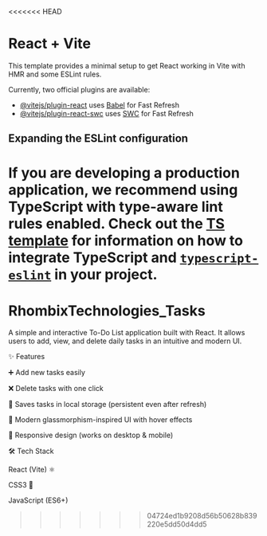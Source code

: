 <<<<<<< HEAD
# React + Vite

This template provides a minimal setup to get React working in Vite with HMR and some ESLint rules.

Currently, two official plugins are available:

- [@vitejs/plugin-react](https://github.com/vitejs/vite-plugin-react/blob/main/packages/plugin-react) uses [Babel](https://babeljs.io/) for Fast Refresh
- [@vitejs/plugin-react-swc](https://github.com/vitejs/vite-plugin-react/blob/main/packages/plugin-react-swc) uses [SWC](https://swc.rs/) for Fast Refresh

## Expanding the ESLint configuration

If you are developing a production application, we recommend using TypeScript with type-aware lint rules enabled. Check out the [TS template](https://github.com/vitejs/vite/tree/main/packages/create-vite/template-react-ts) for information on how to integrate TypeScript and [`typescript-eslint`](https://typescript-eslint.io) in your project.
=======
# RhombixTechnologies_Tasks
A simple and interactive To-Do List application built with React.
It allows users to add, view, and delete daily tasks in an intuitive and modern UI.

✨ Features

➕ Add new tasks easily

❌ Delete tasks with one click

💾 Saves tasks in local storage (persistent even after refresh)

🎨 Modern glassmorphism-inspired UI with hover effects

📱 Responsive design (works on desktop & mobile)

🛠️ Tech Stack

React (Vite) ⚛️

CSS3 🎨

JavaScript (ES6+)
>>>>>>> 04724ed1b9208d56b50628b839220e5dd50d4dd5
